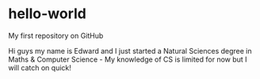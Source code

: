 # hello-world
My first repository on GitHub

Hi guys my name is Edward and I just started a Natural Sciences degree in Maths & Computer Science - My knowledge of CS is limited for now but I will catch on quick!
